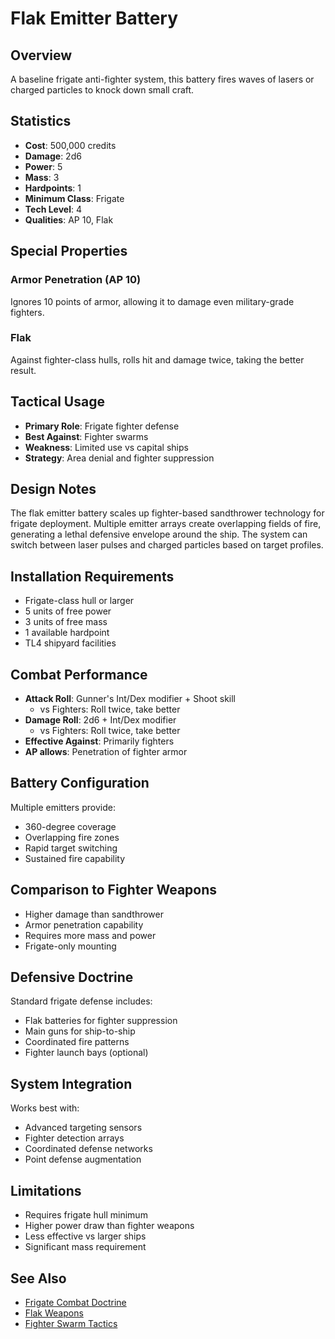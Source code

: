 # Flak Emitter Battery

## Overview
A baseline frigate anti-fighter system, this battery fires waves of lasers or charged particles to knock down small craft.

## Statistics
- **Cost**: 500,000 credits
- **Damage**: 2d6
- **Power**: 5
- **Mass**: 3
- **Hardpoints**: 1
- **Minimum Class**: Frigate
- **Tech Level**: 4
- **Qualities**: AP 10, Flak

## Special Properties

### Armor Penetration (AP 10)
Ignores 10 points of armor, allowing it to damage even military-grade fighters.

### Flak
Against fighter-class hulls, rolls hit and damage twice, taking the better result.

## Tactical Usage
- **Primary Role**: Frigate fighter defense
- **Best Against**: Fighter swarms
- **Weakness**: Limited use vs capital ships
- **Strategy**: Area denial and fighter suppression

## Design Notes
The flak emitter battery scales up fighter-based sandthrower technology for frigate deployment. Multiple emitter arrays create overlapping fields of fire, generating a lethal defensive envelope around the ship. The system can switch between laser pulses and charged particles based on target profiles.

## Installation Requirements
- Frigate-class hull or larger
- 5 units of free power
- 3 units of free mass
- 1 available hardpoint
- TL4 shipyard facilities

## Combat Performance
- **Attack Roll**: Gunner's Int/Dex modifier + Shoot skill
  - vs Fighters: Roll twice, take better
- **Damage Roll**: 2d6 + Int/Dex modifier
  - vs Fighters: Roll twice, take better
- **Effective Against**: Primarily fighters
- **AP allows**: Penetration of fighter armor

## Battery Configuration
Multiple emitters provide:
- 360-degree coverage
- Overlapping fire zones
- Rapid target switching
- Sustained fire capability

## Comparison to Fighter Weapons
- Higher damage than sandthrower
- Armor penetration capability
- Requires more mass and power
- Frigate-only mounting

## Defensive Doctrine
Standard frigate defense includes:
- Flak batteries for fighter suppression
- Main guns for ship-to-ship
- Coordinated fire patterns
- Fighter launch bays (optional)

## System Integration
Works best with:
- Advanced targeting sensors
- Fighter detection arrays
- Coordinated defense networks
- Point defense augmentation

## Limitations
- Requires frigate hull minimum
- Higher power draw than fighter weapons
- Less effective vs larger ships
- Significant mass requirement

## See Also
- [Frigate Combat Doctrine](../frigate-tactics.md)
- [Flak Weapons](../combat-mechanics.md#flak-weapons)
- [Fighter Swarm Tactics](../fighter-tactics.md#swarm-attacks)